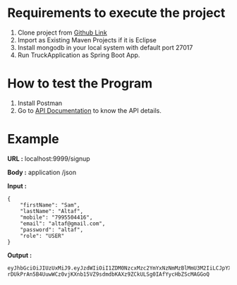 
# Requirements to execute the project

1. Clone project from [Github Link](https://github.com/shekhfiroz/truck.git)
2. Import as Existing Maven Projects if it is Eclipse
3. Install mongodb in your local system with default port 27017
4. Run TruckApplication as Spring Boot App.


# How to test the Program
1. Install Postman
2. Go to [API Documentation](http://localhost:9999/swagger-ui.html) to know the API details.


# Example

**URL :** localhost:9999/signup

**Body :** application /json

**Input :**

```
{
    "firstName": "Sam",
    "lastName": "Altaf",
    "mobile": "7995504416",
    "email": "altaf@gmail.com",
    "password": "altaf",
    "role": "USER"
}
```

**Output :**

```
eyJhbGciOiJIUzUxMiJ9.eyJzdWIiOiI1ZDM0NzcxMzc2YmYxNzNmMzBlMmU3M2IiLCJpYXQiOjE1NjM3MjAwODksImV4cCI6MTU2Mzc2MzI4OX0.02LH6OJCiT95pnFCMTwZV-rDUkPrAn5B4UuwWCz0vjKXnb15VZ9sdmdbKAXz9ZCkULSg0IAfYycHbZScMAGGoQ

```